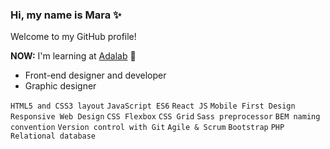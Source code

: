 ### Hi, my name is Mara ✨

Welcome to my GitHub profile!

**NOW:** I'm learning at [Adalab](https://adalab.es/) 💜

- Front-end designer and developer
- Graphic designer

```HTML5 and CSS3 layout``` ```JavaScript ES6``` ```React JS``` ```Mobile First Design``` ```Responsive Web Design``` ```CSS Flexbox``` ```CSS Grid``` ```Sass preprocessor``` ```BEM naming convention``` ```Version control with Git``` ```Agile & Scrum``` ```Bootstrap``` ```PHP``` ```Relational database```
